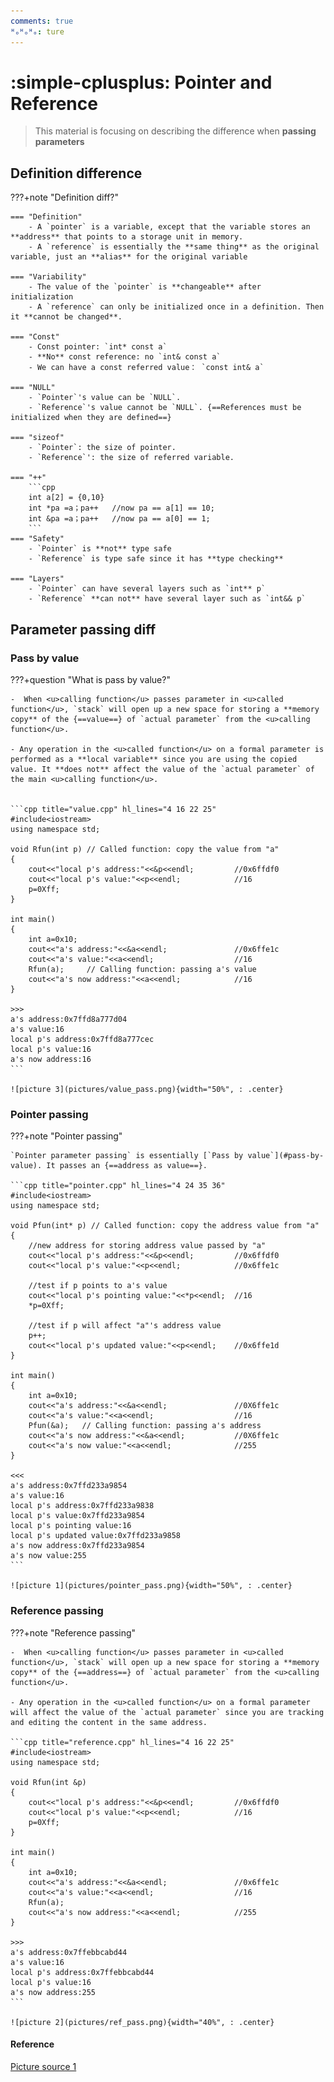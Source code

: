 ```yaml
---
comments: true
ᴴₒᴴₒᴴₒ: ture
---
```


# **:simple-cplusplus: Pointer and Reference**

> This material is focusing on describing the difference when **passing parameters**


## **Definition difference**

???+note "Definition diff?"

    === "Definition"
        - A `pointer` is a variable, except that the variable stores an **address** that points to a storage unit in memory.
        - A `reference` is essentially the **same thing** as the original variable, just an **alias** for the original variable

    === "Variability"
        - The value of the `pointer` is **changeable** after initialization
        - A `reference` can only be initialized once in a definition. Then it **cannot be changed**.

    === "Const"
        - Const pointer: `int* const a`
        - **No** const reference: no `int& const a`
        - We can have a const referred value： `const int& a`

    === "NULL"
        - `Pointer`'s value can be `NULL`.
        - `Reference`'s value cannot be `NULL`. {==References must be initialized when they are defined==}

    === "sizeof"
        - `Pointer`: the size of pointer.
        - `Reference`': the size of referred variable.

    === "++"
        ```cpp
        int a[2] = {0,10}
        int *pa =a；pa++   //now pa == a[1] == 10;
        int &pa =a；pa++   //now pa == a[0] == 1;
        ```
    === "Safety"
        - `Pointer` is **not** type safe
        - `Reference` is type safe since it has **type checking**

    === "Layers"
        - `Pointer` can have several layers such as `int** p`
        - `Reference` **can not** have several layer such as `int&& p` 

## **Parameter passing diff**

### **Pass by value**

???+question "What is pass by value?"

    -  When <u>calling function</u> passes parameter in <u>called function</u>, `stack` will open up a new space for storing a **memory copy** of the {==value==} of `actual parameter` from the <u>calling function</u>.

    - Any operation in the <u>called function</u> on a formal parameter is performed as a **local variable** since you are using the copied value. It **does not** affect the value of the `actual parameter` of the main <u>calling function</u>.


    ```cpp title="value.cpp" hl_lines="4 16 22 25"
    #include<iostream>
    using namespace std;
    
    void Rfun(int p) // Called function: copy the value from "a"
    {
    	cout<<"local p's address:"<<&p<<endl;         //0x6ffdf0
    	cout<<"local p's value:"<<p<<endl;            //16
    	p=0Xff;
    }
    
    int main()
    {
    	int a=0x10;
    	cout<<"a's address:"<<&a<<endl;               //0x6ffe1c
    	cout<<"a's value:"<<a<<endl;                  //16
    	Rfun(a);     // Calling function: passing a's value
    	cout<<"a's now address:"<<a<<endl;            //16
    }

    >>>
    a's address:0x7ffd8a777d04
    a's value:16
    local p's address:0x7ffd8a777cec
    local p's value:16
    a's now address:16
    ``` 

    ![picture 3](pictures/value_pass.png){width="50%", : .center}  


### **Pointer passing**

???+note "Pointer passing"

    `Pointer parameter passing` is essentially [`Pass by value`](#pass-by-value). It passes an {==address as value==}. 

    ```cpp title="pointer.cpp" hl_lines="4 24 35 36"
    #include<iostream>
    using namespace std;

    void Pfun(int* p) // Called function: copy the address value from "a"
    {
        //new address for storing address value passed by "a"
    	cout<<"local p's address:"<<&p<<endl;         //0x6ffdf0
    	cout<<"local p's value:"<<p<<endl;            //0x6ffe1c

        //test if p points to a's value
    	cout<<"local p's pointing value:"<<*p<<endl;  //16
    	*p=0Xff;

        //test if p will affect "a"'s address value
        p++;
        cout<<"local p's updated value:"<<p<<endl;    //0x6ffe1d
    }

    int main() 
    {
    	int a=0x10;
        cout<<"a's address:"<<&a<<endl;               //0X6ffe1c
    	cout<<"a's value:"<<a<<endl;                  //16
    	Pfun(&a);   // Calling function: passing a's address
        cout<<"a's now address:"<<&a<<endl;           //0X6ffe1c
    	cout<<"a's now value:"<<a<<endl;              //255
    }

    <<<
    a's address:0x7ffd233a9854
    a's value:16
    local p's address:0x7ffd233a9838
    local p's value:0x7ffd233a9854
    local p's pointing value:16
    local p's updated value:0x7ffd233a9858
    a's now address:0x7ffd233a9854
    a's now value:255
    ```

    ![picture 1](pictures/pointer_pass.png){width="50%", : .center}  


### **Reference passing**

???+note "Reference passing"

    -  When <u>calling function</u> passes parameter in <u>called function</u>, `stack` will open up a new space for storing a **memory copy** of the {==address==} of `actual parameter` from the <u>calling function</u>.

    - Any operation in the <u>called function</u> on a formal parameter will affect the value of the `actual parameter` since you are tracking and editing the content in the same address.

    ```cpp title="reference.cpp" hl_lines="4 16 22 25"
    #include<iostream>
    using namespace std;
    
    void Rfun(int &p)
    {
    	cout<<"local p's address:"<<&p<<endl;         //0x6ffdf0
    	cout<<"local p's value:"<<p<<endl;            //16
    	p=0Xff;
    }
    
    int main()
    {
    	int a=0x10;
    	cout<<"a's address:"<<&a<<endl;               //0x6ffe1c
    	cout<<"a's value:"<<a<<endl;                  //16
    	Rfun(a);
    	cout<<"a's now address:"<<a<<endl;            //255
    }

    >>>
    a's address:0x7ffebbcabd44
    a's value:16
    local p's address:0x7ffebbcabd44
    local p's value:16
    a's now address:255
    ``` 

    ![picture 2](pictures/ref_pass.png){width="40%", : .center}  


#### **Reference**

[Picture source 1](https://blog.csdn.net/Jacky_Feng/article/details/103248186)